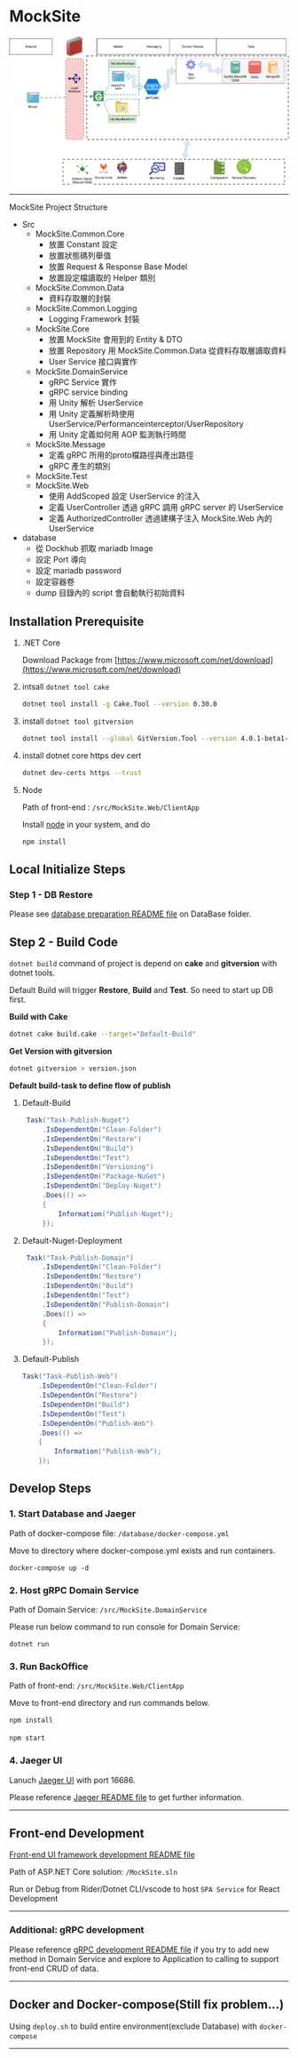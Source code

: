 # MockSite

![System_Layer_HLD-MockSite.png](images/System_Layer_HLD-MockSite.png)

---

MockSite Project Structure
- Src
  - MockSite.Common.Core
    - 放置 Constant 設定
    - 放置狀態碼列舉值
    - 放置 Request & Response Base Model
    - 放置設定檔讀取的 Helper 類別
  - MockSite.Common.Data
    - 資料存取層的封裝
  - MockSite.Common.Logging
    - Logging Framework 封裝
  - MockSite.Core
    - 放置 MockSite 會用到的 Entity & DTO
    - 放置 Repository 用 MockSite.Common.Data 從資料存取層讀取資料
    - User Service 接口與實作
  - MockSite.DomainService
    - gRPC Service 實作
    - gRPC service binding
    - 用 Unity 解析 UserService 
    - 用 Unity 定義解析時使用 UserService/Performanceinterceptor/UserRepository
    - 用 Unity 定義如何用 AOP 監測執行時間
  - MockSite.Message
    - 定義 gRPC 所用的proto檔路徑與產出路徑
    - gRPC 產生的類別
  - MockSite.Test
  - MockSite.Web
    - 使用 AddScoped 設定 UserService 的注入
    - 定義 UserController 透過 gRPC 調用 gRPC server 的 UserService 
    - 定義 AuthorizedController 透過建構子注入 MockSite.Web 內的 UserService
- database
  - 從 Dockhub 抓取 mariadb Image
  - 設定 Port 導向
  - 設定 mariadb password
  - 設定容器卷
  - dump 目錄內的 script 會自動執行初始資料


## Installation Prerequisite ##

1. .NET Core

    Download Package from
    [https://www.microsoft.com/net/download](https://www.microsoft.com/net/download)

2. intsall `dotnet tool cake`

    ```bash
    dotnet tool install -g Cake.Tool --version 0.30.0
    ```

3. install `dotnet tool gitversion`

    ```bash
    dotnet tool install --global GitVersion.Tool --version 4.0.1-beta1-47
    ```

4. install dotnet core https dev cert

    ```bash
    dotnet dev-certs https --trust
    ```
5. Node

    Path of front-end : `/src/MockSite.Web/ClientApp`
    
    Install [node](https://nodejs.org/en/download/) in your system, and do 
    
    ```bash
    npm install
    ```

## Local Initialize Steps
### Step 1 - DB Restore

Please see [database preparation README file](database/README.md) on DataBase folder.

## Step 2 - Build Code

 `dotnet build` command of project is depend on **cake** and **gitversion** with dotnet tools.

Default Build will trigger **Restore**, **Build** and **Test**. So need to start up DB first.

**Build with Cake**

```bash
dotnet cake build.cake --target="Default-Build"
```

**Get Version with gitversion**

```bash
dotnet gitversion > version.json
```

**Default build-task to define flow of publish**

1. Default-Build

   ```csharp
    Task("Task-Publish-Nuget")
        .IsDependentOn("Clean-Folder")
        .IsDependentOn("Restore")
        .IsDependentOn("Build")
        .IsDependentOn("Test")
        .IsDependentOn("Versioning")
        .IsDependentOn("Package-NuGet")
        .IsDependentOn("Deploy-Nuget")
        .Does(() =>
        {
            Information("Publish-Nuget");
        });
   ```

2. Default-Nuget-Deployment

   ```csharp
    Task("Task-Publish-Domain")
        .IsDependentOn("Clean-Folder")
        .IsDependentOn("Restore")
        .IsDependentOn("Build")
        .IsDependentOn("Test")
        .IsDependentOn("Publish-Domain")
        .Does(() =>
        {
            Information("Publish-Domain");
        });
   ```

3. Default-Publish

    ```csharp
    Task("Task-Publish-Web")
        .IsDependentOn("Clean-Folder")
        .IsDependentOn("Restore")
        .IsDependentOn("Build")
        .IsDependentOn("Test")
        .IsDependentOn("Publish-Web")
        .Does(() =>
        {
            Information("Publish-Web");
        });
    ```


## Develop Steps

### 1. Start Database and Jaeger ###

Path of docker-compose file: `/database/docker-compose.yml`

Move to directory where docker-compose.yml exists and run containers.

    docker-compose up -d

### 2. Host gRPC Domain Service ###

Path of Domain Service: `/src/MockSite.DomainService`

Please run below command to run console for Domain Service:

    dotnet run

### 3. Run BackOffice

Path of front-end: `/src/MockSite.Web/ClientApp`

Move to front-end directory and run commands below.

    npm install

    npm start

### 4. Jaeger UI

Lanuch [Jaeger UI](http://localhost:16686) with port 16686.

Please reference [Jaeger README file](Jaeger.md) to get further information.

---

## Front-end Development

[Front-end UI framework development README file](/src/MockSite.Web/ClientApp/README.md)

Path of ASP.NET Core solution: `/MockSite.sln`

Run or Debug from Rider/Dotnet CLI/vscode to host `SPA Service` for React Development


---

### Additional: gRPC development

Please reference [gRPC development README file](protos/README.md) if you try to add new method in Domain Service and explore to Application to calling to support front-end CRUD of data.

---

## Docker and Docker-compose(Still fix problem...)

Using `deploy.sh` to build entire environment(exclude Database) with `docker-compose`

---
